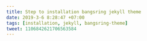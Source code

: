 ```yaml
---
title: Step to installation bangsring jekyll theme
date: 2019-3-6 8:28:47 +07:00
tags: [installation, jekyll, bangsring-theme]
tweet: 1106842621706563584
---
```

